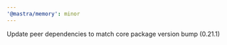 ```yaml
---
'@mastra/memory': minor
---
```


Update peer dependencies to match core package version bump (0.21.1)
